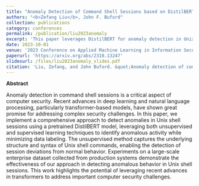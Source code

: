 ```yaml
---
title: "Anomaly Detection of Command Shell Sessions based on DistilBERT: Unsupervised and Supervised Approaches"
authors: "<b>Zefang Liu</b>, John F. Buford"
collection: publications
category: conferences
permalink: /publication/liu2023anomaly
excerpt: 'This paper leverages DistilBERT for anomaly detection in Unix shell sessions using both unsupervised and supervised methods, demonstrating effective detection of anomalous behavior with minimal data labeling.'
date: 2023-10-01
venue: '2023 Conference on Applied Machine Learning in Information Security (CAMLIS)'
paperurl: 'https://arxiv.org/abs/2310.13247'
slidesurl: /files/liu2023anomaly_slides.pdf
citation: 'Liu, Zefang, and John Buford. &quot;Anomaly detection of command shell sessions based on distilbert: Unsupervised and supervised approaches.&quot; <i>arXiv preprint arXiv:2310.13247</i> (2023).'
---
```


**Abstract**

Anomaly detection in command shell sessions is a critical aspect of computer security. Recent advances in deep learning and natural language processing, particularly transformer-based models, have shown great promise for addressing complex security challenges. In this paper, we implement a comprehensive approach to detect anomalies in Unix shell sessions using a pretrained DistilBERT model, leveraging both unsupervised and supervised learning techniques to identify anomalous activity while minimizing data labeling. The unsupervised method captures the underlying structure and syntax of Unix shell commands, enabling the detection of session deviations from normal behavior. Experiments on a large-scale enterprise dataset collected from production systems demonstrate the effectiveness of our approach in detecting anomalous behavior in Unix shell sessions. This work highlights the potential of leveraging recent advances in transformers to address important computer security challenges.
